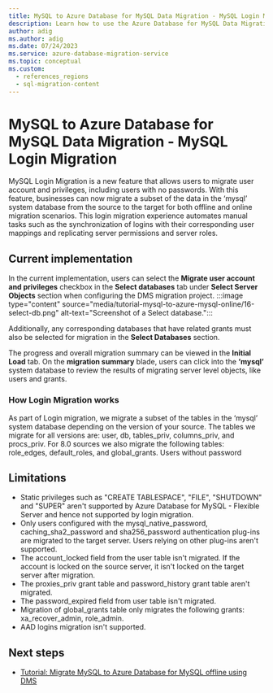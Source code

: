 ```yaml
---
title: MySQL to Azure Database for MySQL Data Migration - MySQL Login Migration
description: Learn how to use the Azure Database for MySQL Data Migration - MySQL Login Migration
author: adig
ms.author: adig
ms.date: 07/24/2023
ms.service: azure-database-migration-service
ms.topic: conceptual
ms.custom:
  - references_regions
  - sql-migration-content
---
```


# MySQL to Azure Database for MySQL Data Migration - MySQL Login Migration

MySQL Login Migration is a new feature that allows users to migrate user account and privileges, including users with no passwords. With this feature, businesses can now migrate a subset of the data in the ‘mysql’ system database from the source to the target for both offline and online migration scenarios. This login migration experience automates manual tasks such as the synchronization of logins with their corresponding user mappings and replicating server permissions and server roles.

## Current implementation

In the current implementation, users can select the **Migrate user account and privileges** checkbox in the **Select databases** tab under **Select Server Objects** section when configuring the DMS migration project.
:::image type="content" source="media/tutorial-mysql-to-azure-mysql-online/16-select-db.png" alt-text="Screenshot of a Select database.":::

Additionally, any corresponding databases that have related grants must also be selected for migration in the **Select Databases** section.

The progress and overall migration summary can be viewed in the **Initial Load** tab. On the **migration summary** blade, users can click into the **‘mysql’** system database to review the results of migrating server level objects, like users and grants.

### How Login Migration works

As part of Login migration, we migrate a subset of the tables in the ‘mysql’ system database depending on the version of your source. The tables we migrate for all versions are: user, db, tables_priv, columns_priv, and procs_priv. For 8.0 sources we also migrate the following tables: role_edges, default_roles, and global_grants.
Users without password

## Limitations

* Static privileges such as "CREATE TABLESPACE", "FILE", "SHUTDOWN" and "SUPER" aren't supported by Azure Database for MySQL - Flexible Server and hence not supported by login migration.
* Only users configured with the mysql_native_password, caching_sha2_password and sha256_password authentication plug-ins are migrated to the target server. Users relying on other plug-ins aren't supported.
* The account_locked field from the user table isn't migrated. If the account is locked on the source server, it isn't locked on the target server after migration.
* The proxies_priv grant table and password_history grant table aren't migrated.
* The password_expired field from user table isn't migrated.
* Migration of global_grants table only migrates the following grants: xa_recover_admin, role_admin.
* AAD logins migration isn't supported.

## Next steps

* [Tutorial: Migrate MySQL to Azure Database for MySQL offline using DMS](tutorial-mysql-azure-mysql-offline-portal.md)
